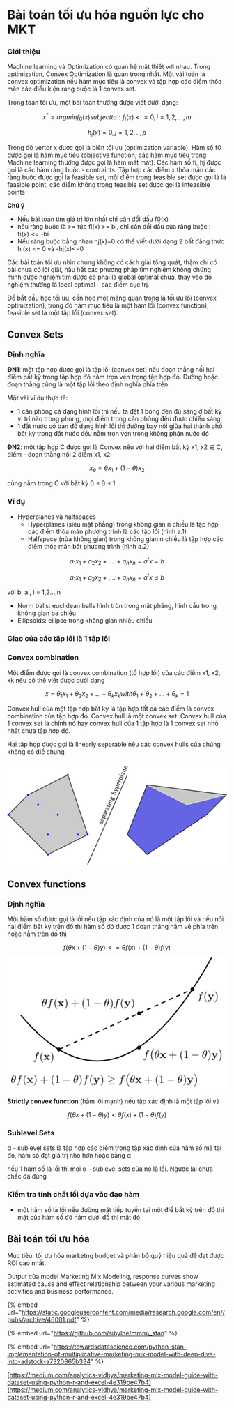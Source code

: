# Bài toán tối ưu hóa nguồn lực cho MKT

### Giới thiệu

Machine learning và Optimization có quan hệ mật thiết với nhau. Trong optimization, Convex Optimization là quan trọng nhất. Một vài toán là convex optimization nếu hàm mục tiêu là convex và tập hợp các điểm thỏa mãn các điều kiện ràng buộc là 1 convex set.

Trong toán tối ưu, một bài toán thường được viết dưới dạng:

$$
x^* = arg min f_0(x) subject to: f_i(x)<=0, i=1,2,...,m
$$

$$
h_j(x)= 0, j = 1,2,..,p
$$

Trong đó vertor x được gọi là biến tối ưu \(optimization variable\). Hàm số f0 được gọi là hàm mục tiêu \(objective function, các hàm mục tiêu trong Machine learning thường được gọi là hàm mất mát\). Các hàm số fi, hj được gọi là các hàm ràng buộc - contraints. Tập hợp các điểm x thỏa mãn các ràng buộc được gọi là feasible set, mỗi điểm trong feasible set được gọi là là feasible point, các điểm không trong feasible set được gọi là infeasible points

**Chú ý**

* Nếu bài toán tìm giá trị lớn nhất chỉ cần đổi dấu f0\(x\)
* nếu ràng buộc là &gt;= tức fi\(x\) &gt;= bi, chỉ cần đổi dấu của ràng buộc : - fi\(x\) &lt;= -bi
* Nếu ràng buộc bằng nhau hj\(x\)=0 có thể viết dưới dạng 2 bất đẳng thức hj\(x\) &lt;= 0 và -hj\(x\)&lt;=0

Các bài toán tối ưu nhìn chung không có cách giải tổng quát, thậm chí có bài chưa có lời giải, hầu hết các phương pháp tìm nghiệm không chứng mình được nghiệm tìm được có phải là global optimal chưa, thay vào đó nghiệm thường là local optimal - các điểm cục trị.

Để bắt đầu học tối ưu, cần học một mảng quan trọng là tối ưu lồi \(convex optimization\), trong đó hàm mục tiêu là một hàm lồi \(convex function\), feasible set là một tập lồi \(convex set\).

## Convex Sets

### Định nghĩa 

**ĐN1**: một tập hợp được gọi là tập lồi \(convex set\) nếu đoạn thằng nối hai điểm bất kỳ trong tập hợp đó nằm trọn vẹn trọng tập hợp đó. Đường hoặc đoạn thằng cũng là một tập lồi theo định nghĩa phía trên.

Một vài ví dụ thực tế:

* 1 căn phòng cá dạng hình lồi thì nếu ta đặt 1 bóng đèn đủ sáng ở bất kỳ vị trí nào trong phòng, mọi điểm trong căn phòng đều được chiếu sáng
* 1 đất nước có bản đồ dạng hình lồi thì đường bay nối giữa hai thành phố bất kỳ trong đất nước đều nằm trọn vẹn trong không phận nước đó

**ĐN2**: một tập hợp C được gọi là Convex nếu với hai điểm bất kỳ x1, x2 ∈ C, điểm - đoạn thằng nối 2 điểm x1, x2:

$$
x_θ =θx_1+(1-θ)x_2
$$

cũng nằm trong C với bất kỳ 0 ≤ θ ≤ 1

### Ví dụ

* Hyperplanes và halfspaces
  * Hyperplanes \(siêu mặt phẳng\) trong không gian n chiều là tập hợp các điểm thỏa mãn phương trình là các tập lồi \(hình a.1\)
  * Halfspace \(nửa không gian\) trong không gian n chiều là tập hợp các điểm thỏa mãn bất phương trình \(hình a.2\)

$$
a_1x_1+a_2x_2+....+a_nx_n=a^tx=b
$$

$$
a_1x_1+a_2x_2+....+a_nx_n=a^tx≤b
$$

với b, ai, i = 1,2...,n

* Norm balls: euclidean balls hình tròn trong mặt phẳng, hình cầu trong không gian ba chiều 
* Ellipsoids: ellipse trong không gian nhiều chiều

### Giao của các tập lồi là 1 tập lồi

### Convex combination

Một điểm được gọi là convex combination \(tổ hợp lồi\) của các điểm x1, x2, xk nếu có thể viết được dưới dạng

$$
x = θ_1x_1+θ_2x_2+...+θ_kx_k with θ_1+θ_2+...+θ_k=1
$$

Convex hull của một tập hợp bất kỳ là tập hợp tất cả các điểm là convex combination của tập hợp đó. Convex hull là một convex set. Convex hull của 1 convex set là chính nó hay convex hull của 1 tập hợp là 1 convex set nhỏ nhất chứa tập hợp đó.

Hai tập hợp được gọi là linearly separable nếu các convex hulls của chúng không có điể chung

![](../.gitbook/assets/image.png)



## Convex functions

### Định nghĩa

Một hàm số được gọi là lồi nếu tập xác định của nó là một tập lồi và nếu nối hai điểm bất kỳ trên đồ thị hàm số đó được 1 đoạn thằng nằm về phía trên hoặc nằm trên đồ thị

$$
f(θx+(1-θ)y) <= θf(x)+(1-θ)f(y)
$$

![](../.gitbook/assets/image%20%281%29.png)

**Strictly convex function** \(hàm lồi mạnh\) nếu tập xác định là một tập lồi và

$$
f(θx+(1-θ)y) < θf(x)+(1-θ)f(y)
$$

### Sublevel Sets

α - sublevel sets là tập hợp các điểm trong tập xác định của hàm số mà tại đó, hàm số đạt giá trị nhỏ hơn hoặc bằng α

nếu 1 hàm số là lồi thì mọi α - sublevel sets của nó là lồi. Ngược lại chưa chắc đã đúng

### Kiểm tra tính chất lồi dựa vào đạo hàm

* một hàm số là lồi nếu đường mặt tiếp tuyến tại một điể bất kỳ trên đồ thị mặt của hàm số đó nằm dưới đồ thị mặt đó.

## Bài toán tối ưu hóa

Mục tiêu: tối ưu hóa marketng budget và phân bổ quỹ hiệu quả để đạt được ROI cao nhất.

Output của model Marketing Mix Modeling, response curves show estimated cause and effect relationship between your various marketing activities and business performance.

{% embed url="https://static.googleusercontent.com/media/research.google.com/en//pubs/archive/46001.pdf" %}

{% embed url="https://github.com/sibylhe/mmm\_stan" %}

{% embed url="https://towardsdatascience.com/python-stan-implementation-of-multiplicative-marketing-mix-model-with-deep-dive-into-adstock-a7320865b334" %}

[https://medium.com/analytics-vidhya/marketing-mix-model-guide-with-dataset-using-python-r-and-excel-4e319be47b4](https://medium.com/analytics-vidhya/marketing-mix-model-guide-with-dataset-using-python-r-and-excel-4e319be47b4)



### 



